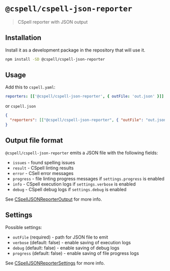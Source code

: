# `@cspell/cspell-json-reporter`

> CSpell reporter with JSON output

## Installation

Install it as a development package in the repository that will use it.

```sh
npm install -SD @cspell/cspell-json-reporter
```

## Usage

Add this to `cspell.yaml`:

```yaml
reporters: [['@cspell/cspell-json-reporter', { outFile: 'out.json' }]]
```

or `cspell.json`

```json
{
  "reporters": [["@cspell/cspell-json-reporter", { "outFile": "out.json" }]]
}
```

## Output file format

`@cspell/cspell-json-reporter` emits a JSON file with the following fields:

- `issues` - found spelling issues
- `result` - CSpell linting results
- `error` - CSell error messages
- `progress` - file linting progress messages if `settings.progress` is enabled
- `info` - CSpell execution logs if `settings.verbose` is enabled
- `debug` - CSpell debug logs if `settings.debug` is enabled

See [CSpellJSONReporterOutput](src/CSpellJSONReporterOutput.ts) for more info.

## Settings

Possible settings:

- `outFile` (required) - path for JSON file to emit
- `verbose` (default: false) - enable saving of execution logs
- `debug` (default: false) - enable saving of debug logs
- `progress` (default: false) - enable saving of file progress logs

See [CSpellJSONReporterSettings](src/CSpellJSONReporterSettings.ts) for more info.
